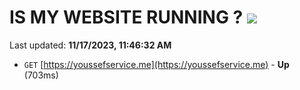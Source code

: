 # IS MY WEBSITE RUNNING ? [![](https://img.shields.io/static/v1?label=Sponsor&message=%E2%9D%A4&logo=GitHub&color=%23fe8e86)](https://github.com/sponsors/<username>)

Last updated: **11/17/2023, 11:46:32 AM**

- `GET` [https://youssefservice.me](https://youssefservice.me) - **Up** (703ms)
